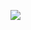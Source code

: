 ![](https://cdn.jsdelivr.net/gh/NewbieCat-2024/NewbieCat-2024@main/assets/github-contribution-grid-snake.svg)
